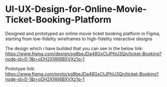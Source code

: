 # UI-UX-Design-for-Online-Movie-Ticket-Booking-Platform
Designed and prototyped an online movie ticket booking platform in Figma, starting from low-fidelity wireframes to high-fidelity interactive designs

The design which i have builded that you can see in the below link:
https://www.figma.com/design/sg8beJDa48GxCtJPhIJ3Qn/ticket-Booking?node-id=0-1&t=oDH2XlWl6BXVXz1q-1

Prototype link:
https://www.figma.com/proto/sg8beJDa48GxCtJPhIJ3Qn/ticket-Booking?node-id=0-1&t=oDH2XlWl6BXVXz1q-1
